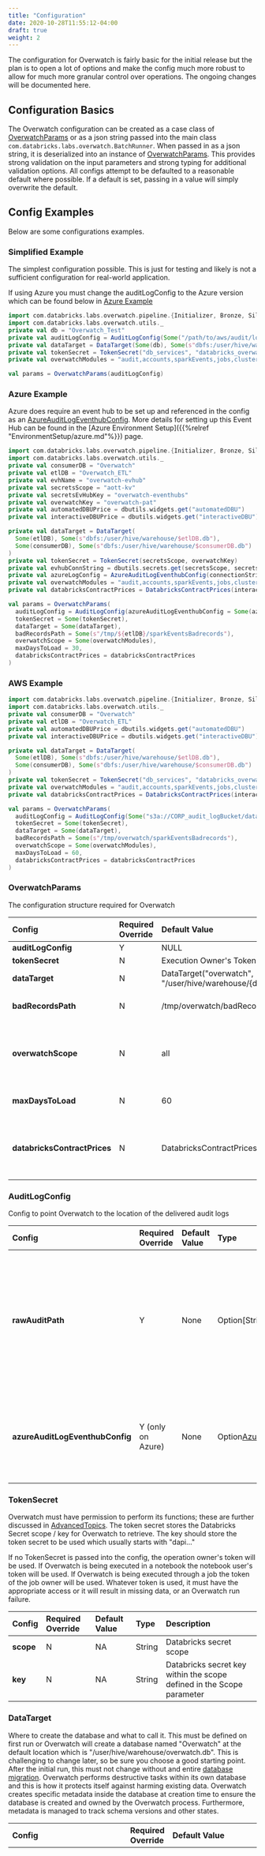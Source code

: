 ```yaml
---
title: "Configuration"
date: 2020-10-28T11:55:12-04:00
draft: true
weight: 2
---
```


The configuration for Overwatch is fairly basic for the initial release but the plan is to open a lot of options
and make the config much more robust to allow for much more granular control over operations. The ongoing changes
will be documented here.

## Configuration Basics
The Overwatch configuration can be created as a case class of [OverwatchParams](#overwatchparams) or as a json string passed into
the main class `com.databricks.labs.overwatch.BatchRunner`. When passed in as a json string, it is 
deserialized into an instance of [OverwatchParams](#overwatchparams). This provides strong validation on the input parameters
and strong typing for additional validation options. All configs attempt to be defaulted to a reasonable default
where possible. If a default is set, passing in a value will simply overwrite the default.

## Config Examples
Below are some configurations examples.

### Simplified Example
The simplest configuration possible. This is just for testing and likely is not a sufficient configuration for 
real-world application.

If using Azure you must change the auditLogConfig to the Azure version
which can be found below in [Azure Example](#azure-example)

```scala
import com.databricks.labs.overwatch.pipeline.{Initializer, Bronze, Silver, Gold}
import com.databricks.labs.overwatch.utils._
private val db = "Overwatch_Test"
private val auditLogConfig = AuditLogConfig(Some("/path/to/aws/audit/logs"))
private val dataTarget = DataTarget(Some(db), Some(s"dbfs:/user/hive/warehouse/${db}.db"))
private val tokenSecret = TokenSecret("db_services", "databricks_overwatch")
private val overwatchModules = "audit,accounts,sparkEvents,jobs,clusters,clusterEvents,notebooks".split(",")

val params = OverwatchParams(auditLogConfig)
```

### Azure Example
Azure does require an event hub to be set up and referenced in the config as an 
[AzureAuditLogEventhubConfig](#azureauditlogeventhubconfig). More details for setting up this Event Hub
can be found in the [Azure Environment Setup]({{%relref "EnvironmentSetup/azure.md"%}}) page.
```scala
import com.databricks.labs.overwatch.pipeline.{Initializer, Bronze, Silver, Gold}
import com.databricks.labs.overwatch.utils._
private val consumerDB = "Overwatch"
private val etlDB = "Overwatch_ETL"
private val evhName = "overwatch-evhub"
private val secretsScope = "aott-kv"
private val secretsEvHubKey = "overwatch-eventhubs"
private val overwatchKey = "overwatch-pat"
private val automatedDBUPrice = dbutils.widgets.get("automatedDBU")
private val interactiveDBUPrice = dbutils.widgets.get("interactiveDBU")

private val dataTarget = DataTarget(
  Some(etlDB), Some(s"dbfs:/user/hive/warehouse/$etlDB.db"),
  Some(consumerDB), Some(s"dbfs:/user/hive/warehouse/$consumerDB.db")
)
private val tokenSecret = TokenSecret(secretsScope, overwatchKey)
private val evhubConnString = dbutils.secrets.get(secretsScope, secretsEvHubKey)
private val azureLogConfig = AzureAuditLogEventhubConfig(connectionString = evhubConnString, eventHubName = evhName, auditRawEventsPrefix = s"/tmp/$etlDB")
private val overwatchModules = "audit,accounts,sparkEvents,jobs,clusters,clusterEvents,notebooks".split(",")
private val databricksContractPrices = DatabricksContractPrices(interactiveDBUPrice, automatedDBUPrice)

val params = OverwatchParams(
  auditLogConfig = AuditLogConfig(azureAuditLogEventhubConfig = Some(azureLogConfig)),
  tokenSecret = Some(tokenSecret),
  dataTarget = Some(dataTarget),
  badRecordsPath = Some(s"/tmp/${etlDB}/sparkEventsBadrecords"),
  overwatchScope = Some(overwatchModules),
  maxDaysToLoad = 30,
  databricksContractPrices = databricksContractPrices
)
```

### AWS Example
```scala
import com.databricks.labs.overwatch.pipeline.{Initializer, Bronze, Silver, Gold}
import com.databricks.labs.overwatch.utils._
private val consumerDB = "Overwatch"
private val etlDB = "Overwatch_ETL"
private val automatedDBUPrice = dbutils.widgets.get("automatedDBU")
private val interactiveDBUPrice = dbutils.widgets.get("interactiveDBU")

private val dataTarget = DataTarget(
  Some(etlDB), Some(s"dbfs:/user/hive/warehouse/$etlDB.db"),
  Some(consumerDB), Some(s"dbfs:/user/hive/warehouse/$consumerDB.db")
)
private val tokenSecret = TokenSecret("db_services", "databricks_overwatch")
private val overwatchModules = "audit,accounts,sparkEvents,jobs,clusters,clusterEvents,notebooks".split(",")
private val databricksContractPrices = DatabricksContractPrices(interactiveDBUPrice, automatedDBUPrice)

val params = OverwatchParams(
  auditLogConfig = AuditLogConfig(Some("s3a://CORP_audit_logBucket/databricks/audit-logs")),
  tokenSecret = Some(tokenSecret),
  dataTarget = Some(dataTarget), 
  badRecordsPath = Some(s"/tmp/overwatch/sparkEventsBadrecords"),
  overwatchScope = Some(overwatchModules),
  maxDaysToLoad = 60,
  databricksContractPrices = databricksContractPrices
)
```

### OverwatchParams
The configuration structure required for Overwatch

Config | Required Override | Default Value | Type | Description
:--------------------------|:---|:----------|:----------|:--------------------------------------------------
**auditLogConfig**|Y|NULL|[AuditLogConfig](#auditlogconfig)|Databricks Audit Log delivery information.
**tokenSecret**|N|Execution Owner's Token|Option[\[TokenSecret\]](#tokensecret)|Secret retrieval information
**dataTarget**|N|DataTarget("overwatch", "/user/hive/warehouse/{databaseName}.db")|Option[\[DataTarget\]](#datatarget)|What to call the database and where to store it
**badRecordsPath**|N|/tmp/overwatch/badRecordsPath|Option\[String\]|When reading the log files, where should Overwatch store the records / files that cannot be parsed. Overwatch must have write permissions to this path 
**overwatchScope**|N|all|Option\[Seq\[String\]\]|List of [modules]({{%relref "GettingStarted/Modules.md"%}}) in scope for the run. It's important to note that there are many co-dependencies. When choosing a module, be sure to also enable it's requisites. If not value provided, all modules will execute.
**maxDaysToLoad**|N|60|Int|On large, busy workspaces 60 days of data may amount in 10s of TB of raw data. This parameter allows the job to be broken out into several smaller runs.
**databricksContractPrices**|N|DatabricksContractPrices(0.56, 0.26)|[DatabricksContractPrices](#databrickscontractprices)|Allows the user to globally configure Databricks contract prices to improve dollar cost estimates where referenced. Additionally, these values will be added to the *instanceDetails* consumer table for custom use. They are also available in com.databricks.labs.overwatch.utils.DBContractPrices(). 

### AuditLogConfig
Config to point Overwatch to the location of the delivered audit logs

Config | Required Override | Default Value | Type | Description
:--------------------------|:---|:----------|:----------|:--------------------------------------------------
**rawAuditPath**|Y|None|Option[String]|Top-level path to directory containing workspace audit logs delivered by Databricks. The Overwatch user must have read access to this path
**azureAuditLogEventhubConfig**|Y (only on Azure)|None|Option[AzureAuditLogEventhubConfig](#azureauditlogeventhubconfig)|Required configuration when using Azure as Azure must deliver audit logs via LogAnalytics via Eventhub

### TokenSecret
Overwatch must have permission to perform its functions; these are further discussed in [AdvancedTopics](advancedtopics.md).
The token secret stores the Databricks Secret scope / key for Overwatch to retrieve. The key should store the 
token secret to be used which usually starts with "dapi..." 

If no TokenSecret is passed into the config, the operation owner's token will be used. If Overwatch is being 
executed in a notebook the notebook user's token will be used. If Overwatch is being executed through a job the 
token of the job owner will be used. Whatever token is used, it must have the appropriate access or it will result 
in missing data, or an Overwatch run failure.

Config | Required Override | Default Value | Type | Description
:--------------------------|:---|:----------|:----------|:--------------------------------------------------
**scope**|N|NA|String|Databricks secret scope 
**key**|N|NA|String|Databricks secret key within the scope defined in the Scope parameter

### DataTarget
Where to create the database and what to call it. This must be defined on first run or Overwatch will create a
database named "Overwatch" at the default location which is "/user/hive/warehouse/overwatch.db". This is challenging
to change later, so be sure you choose a good starting point. After the initial run, this must not change without 
and entire [database migration](AdvancedTopics.md). Overwatch performs destructive tasks within its own database and
this is how it protects itself against harming existing data. Overwatch creates specific metadata inside the database
at creation time to ensure the database is created and owned by the Overwatch process. Furthermore, metadata is 
managed to track schema versions and other states.

Config | Required Override | Default Value | Type | Description
:--------------------------|:---|:-----|:----------|:--------------------------------------------------
**databaseName**|N|Overwatch|Option[String]|Name of the primary database to be created on first run or to which will be appended on subsequent runs. This database is typically used as the ETL database only as the consumer database is also usually specified to have a different name. If consumerDatabase is also specified in the configuration, on the ETL entities will be stored in this datbase.
**databaseLocation**|N|/user/hive/warehouse/{databaseName}.db|Option[String]|Location of the Overwatch database. Any compatible fully-qualified URI can be used here as long as Overwatch has access to write the target. Most customers, however, mount the qualified path and reference the mount point for simplicity but this is not required and may not be possible depending on security requirements and environment.
**consumerDatabaseName**|N|{databaseName}|Option[String]|Will be the same as the databaseName if not otherwise specified. Holds the user-facing entities and separates them from all the intermediate ETL entities for a less cluttered experience, easy-to-find entities, and simplified security.
**ConsumerDatabaseLocation**|N|/user/hive/warehouse/{consumerDatabaseName}.db|Option[String]|*See databaseLocation above*

### AzureAuditLogEventhubConfig
Not Required when using AWS <br>
Eventhub streaming environment configurations 

Config | Required Override | Default Value | Type | Description
:--------------------------|:---|:----------|:----------|:--------------------------------------------------
**connectionString**|Y|NA|String|Retrieve from Azure Portal Event Hub
**eventHubName**|Y|NA|String|Retrieve from Azure Portal Event Hub
**auditRawEventsPrefix**|Y|NA|String|Path prefix for checkpoint directories
**maxEventsPerTrigger**|N|10000|Int|Events to pull for each trigger, this should be increased during initial cold runs or runs that have very large numbers of audit log events.
**auditRawEventsChk**|N|{auditRawEventsPrefix}/rawEventsCheckpoint|Option[String]|Checkpoint Directory name for the raw dump of events from Eventhub. This directory gets overwritten upon successful pull into Overwatch.
**auditLogChk**|N|{auditRawEventsPrefix}/auditLogBronzeCheckpoint|Option[String]|**DEPRECATED** Checkpoint Directory name for the audit log stream target. This target will continuously grow as more audit logs are created and delivered

### DatabricksContractPrices
Config | Required Override | Default Value | Type | Description
:--------------------------|:---|:----------|:----------|:--------------------------------------------------
**interactiveDBUCostUSD**|N|0.56|Double|Approximate list price of interactive DBU
**automatedDBUCostUSD**|N|0.23|Double|Approximate list price of automated DBU
